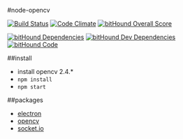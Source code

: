 #node-opencv

[![Build Status](https://travis-ci.org/Jermorin/opencv-node.svg?branch=master)](https://travis-ci.org/Jermorin/opencv-node)
[![Code Climate](https://codeclimate.com/github/Jermorin/opencv-node-electron/badges/gpa.svg)](https://codeclimate.com/github/Jermorin/opencv-node-electron)
[![bitHound Overall Score](https://www.bithound.io/github/Jermorin/opencv-node-electron/badges/score.svg)](https://www.bithound.io/github/Jermorin/opencv-node-electron)

[![bitHound Dependencies](https://www.bithound.io/github/Jermorin/opencv-node-electron/badges/dependencies.svg)](https://www.bithound.io/github/Jermorin/opencv-node-electron/master/dependencies/npm)
[![bitHound Dev Dependencies](https://www.bithound.io/github/Jermorin/opencv-node-electron/badges/devDependencies.svg)](https://www.bithound.io/github/Jermorin/opencv-node-electron/master/dependencies/npm)
[![bitHound Code](https://www.bithound.io/github/Jermorin/opencv-node-electron/badges/code.svg)](https://www.bithound.io/github/Jermorin/opencv-node-electron)

##install

- install opencv 2.4.*
- `npm install`
- `npm start`

##packages

- [electron](http://electron.atom.io/)
- [opencv](https://github.com/peterbraden/node-opencv)
- [socket.io](https://www.npmjs.com/package/socket.io)
